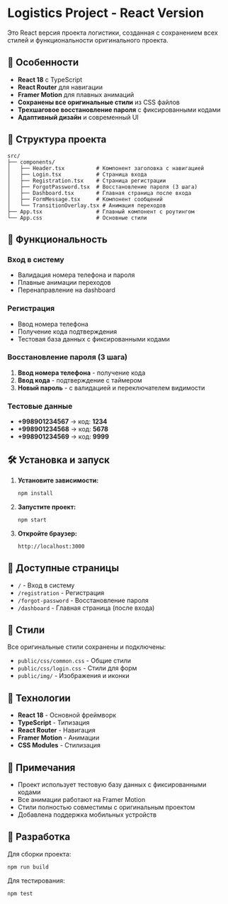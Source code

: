 # Logistics Project - React Version

Это React версия проекта логистики, созданная с сохранением всех стилей и функциональности оригинального проекта.

## 🚀 Особенности

- **React 18** с TypeScript
- **React Router** для навигации
- **Framer Motion** для плавных анимаций
- **Сохранены все оригинальные стили** из CSS файлов
- **Трехшаговое восстановление пароля** с фиксированными кодами
- **Адаптивный дизайн** и современный UI

## 📁 Структура проекта

```
src/
├── components/
│   ├── Header.tsx          # Компонент заголовка с навигацией
│   ├── Login.tsx           # Страница входа
│   ├── Registration.tsx    # Страница регистрации
│   ├── ForgotPassword.tsx  # Восстановление пароля (3 шага)
│   ├── Dashboard.tsx       # Главная страница после входа
│   ├── FormMessage.tsx     # Компонент сообщений
│   └── TransitionOverlay.tsx # Анимация переходов
├── App.tsx                 # Главный компонент с роутингом
└── App.css                 # Основные стили
```

## 🎯 Функциональность

### Вход в систему
- Валидация номера телефона и пароля
- Плавные анимации переходов
- Перенаправление на dashboard

### Регистрация
- Ввод номера телефона
- Получение кода подтверждения
- Тестовая база данных с фиксированными кодами

### Восстановление пароля (3 шага)
1. **Ввод номера телефона** - получение кода
2. **Ввод кода** - подтверждение с таймером
3. **Новый пароль** - с валидацией и переключателем видимости

### Тестовые данные
- **+998901234567** → код: **1234**
- **+998901234568** → код: **5678**
- **+998901234569** → код: **9999**

## 🛠️ Установка и запуск

1. **Установите зависимости:**
   ```bash
   npm install
   ```

2. **Запустите проект:**
   ```bash
   npm start
   ```

3. **Откройте браузер:**
   ```
   http://localhost:3000
   ```

## 📱 Доступные страницы

- `/` - Вход в систему
- `/registration` - Регистрация
- `/forgot-password` - Восстановление пароля
- `/dashboard` - Главная страница (после входа)

## 🎨 Стили

Все оригинальные стили сохранены и подключены:
- `public/css/common.css` - Общие стили
- `public/css/login.css` - Стили для форм
- `public/img/` - Изображения и иконки

## 🔧 Технологии

- **React 18** - Основной фреймворк
- **TypeScript** - Типизация
- **React Router** - Навигация
- **Framer Motion** - Анимации
- **CSS Modules** - Стилизация

## 📝 Примечания

- Проект использует тестовую базу данных с фиксированными кодами
- Все анимации работают на Framer Motion
- Стили полностью совместимы с оригинальным проектом
- Добавлена поддержка мобильных устройств

## 🚀 Разработка

Для сборки проекта:
```bash
npm run build
```

Для тестирования:
```bash
npm test
```

